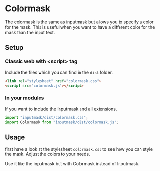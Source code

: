 # Colormask

The colormask is the same as inputmask but allows you to specify a color for the mask. This is useful when you want to have a different color for the mask than the input text.

## Setup

### Classic web with <script\> tag

Include the files which you can find in the `dist` folder.

```html
<link rel="stylesheet" href="colormask.css">
<script src="colormask.js"></script>
```

### In your modules

If you want to include the Inputmask and all extensions.

```javascript
import "inputmask/dist/colormask.css";
import Colormask from "inputmask/dist/colormask.js";
```

## Usage

first have a look at the stylesheet `colormask.css` to see how you can style the mask.  Adjust the colors to your needs.

Use it like the inputmask but with Colormask instead of Inputmask.  